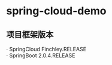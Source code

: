 # spring-cloud-demo
## 项目框架版本<br>
· SpringCloud Finchley.RELEASE<br>
· SpringBoot 2.0.4.RELEASE<br>
